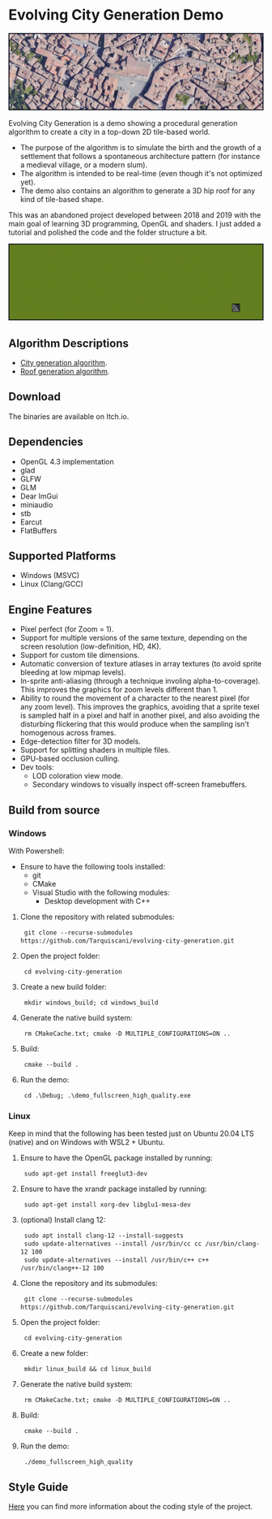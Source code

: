 Evolving City Generation Demo
=====

![Medieval Town](doc/images/medieval_town.png)

Evolving City Generation is a demo showing a procedural generation algorithm to create a city in a top-down 2D tile-based world. 
* The purpose of the algorithm is to simulate the birth and the growth of a settlement that follows a spontaneous architecture pattern (for instance a medieval village, or a modern slum).
* The algorithm is intended to be real-time (even though it's not optimized yet).
* The demo also contains an algorithm to generate a 3D hip roof for any kind of tile-based shape.

This was an abandoned project developed between 2018 and 2019 with the main goal of learning 3D programming, OpenGL and shaders. I just added a tutorial and polished the code and the folder structure a bit.


![Evolving City Generation](doc/images/evolving-city-generation.gif)

## Algorithm Descriptions
* [City generation algorithm](doc/city_generation_algorithm/city_generation_algorithm.md).
* [Roof generation algorithm](doc/roof_generation_algorithm/roof_generation_algorithm.md).

## Download
The binaries are available on Itch.io.

## Dependencies
* OpenGL 4.3 implementation
* glad
* GLFW
* GLM
* Dear ImGui
* miniaudio
* stb
* Earcut
* FlatBuffers

## Supported Platforms
* Windows (MSVC)
* Linux (Clang/GCC)

## Engine Features
* Pixel perfect (for Zoom = 1).
* Support for multiple versions of the same texture, depending on the screen resolution (low-definition, HD, 4K).
* Support for custom tile dimensions.
* Automatic conversion of texture atlases in array textures (to avoid sprite bleeding at low mipmap levels).
* In-sprite anti-aliasing (through a technique involing alpha-to-coverage). This improves the graphics for zoom levels different than 1.
* Ability to round the movement of a character to the nearest pixel (for any zoom level). This improves the graphics, avoiding that a sprite texel is sampled half in a pixel and half in another pixel, and also avoiding the disturbing flickering that this would produce when the sampling isn't homogenous across frames.
* Edge-detection filter for 3D models.
* Support for splitting shaders in multiple files.
* GPU-based occlusion culling.
* Dev tools:
  * LOD coloration view mode.
  * Secondary windows to visually inspect off-screen framebuffers.

## Build from source

### Windows

With Powershell:

* Ensure to have the following tools installed:
  * git
  * CMake
  * Visual Studio with the following modules:
    * Desktop development with C++
        
1. Clone the repository with related submodules:

        git clone --recurse-submodules https://github.com/Tarquiscani/evolving-city-generation.git

2. Open the project folder: 

        cd evolving-city-generation

3. Create a new build folder:

        mkdir windows_build; cd windows_build

4. Generate the native build system:

        rm CMakeCache.txt; cmake -D MULTIPLE_CONFIGURATIONS=ON ..

5. Build:

        cmake --build .

6. Run the demo:

        cd .\Debug; .\demo_fullscreen_high_quality.exe

### Linux

Keep in mind that the following has been tested just on Ubuntu 20.04 LTS (native) and on Windows with WSL2 + Ubuntu.

1. Ensure to have the OpenGL package installed by running:

        sudo apt-get install freeglut3-dev

2. Ensure to have the xrandr package installed by running:

        sudo apt-get install xorg-dev libglu1-mesa-dev

3. (optional) Install clang 12:

        sudo apt install clang-12 --install-suggests
        sudo update-alternatives --install /usr/bin/cc cc /usr/bin/clang-12 100
        sudo update-alternatives --install /usr/bin/c++ c++ /usr/bin/clang++-12 100

4. Clone the repository and its submodules:

        git clone --recurse-submodules https://github.com/Tarquiscani/evolving-city-generation.git 

5. Open the project folder:

        cd evolving-city-generation

6. Create a new folder:

        mkdir linux_build && cd linux_build

7. Generate the native build system:

        rm CMakeCache.txt; cmake -D MULTIPLE_CONFIGURATIONS=ON ..

8. Build:

        cmake --build .

9. Run the demo:

        ./demo_fullscreen_high_quality


## Style Guide

[Here](doc/style_guide.md) you can find more information about the coding style of the project.